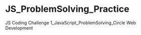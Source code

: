 # JS_ProblemSolving_Practice
JS Coding Challenge 1_JavaScript_ProblemSolving_Circle Web Development
